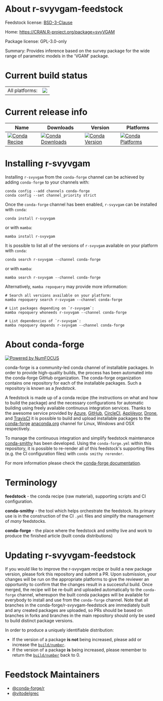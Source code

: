 About r-svyvgam-feedstock
=========================

Feedstock license: [BSD-3-Clause](https://github.com/conda-forge/r-svyvgam-feedstock/blob/main/LICENSE.txt)

Home: https://CRAN.R-project.org/package=svyVGAM

Package license: GPL-3.0-only

Summary: Provides inference based on the survey package for the wide range of parametric models in the 'VGAM' package.

Current build status
====================


<table><tr><td>All platforms:</td>
    <td>
      <a href="https://dev.azure.com/conda-forge/feedstock-builds/_build/latest?definitionId=21169&branchName=main">
        <img src="https://dev.azure.com/conda-forge/feedstock-builds/_apis/build/status/r-svyvgam-feedstock?branchName=main">
      </a>
    </td>
  </tr>
</table>

Current release info
====================

| Name | Downloads | Version | Platforms |
| --- | --- | --- | --- |
| [![Conda Recipe](https://img.shields.io/badge/recipe-r--svyvgam-green.svg)](https://anaconda.org/conda-forge/r-svyvgam) | [![Conda Downloads](https://img.shields.io/conda/dn/conda-forge/r-svyvgam.svg)](https://anaconda.org/conda-forge/r-svyvgam) | [![Conda Version](https://img.shields.io/conda/vn/conda-forge/r-svyvgam.svg)](https://anaconda.org/conda-forge/r-svyvgam) | [![Conda Platforms](https://img.shields.io/conda/pn/conda-forge/r-svyvgam.svg)](https://anaconda.org/conda-forge/r-svyvgam) |

Installing r-svyvgam
====================

Installing `r-svyvgam` from the `conda-forge` channel can be achieved by adding `conda-forge` to your channels with:

```
conda config --add channels conda-forge
conda config --set channel_priority strict
```

Once the `conda-forge` channel has been enabled, `r-svyvgam` can be installed with `conda`:

```
conda install r-svyvgam
```

or with `mamba`:

```
mamba install r-svyvgam
```

It is possible to list all of the versions of `r-svyvgam` available on your platform with `conda`:

```
conda search r-svyvgam --channel conda-forge
```

or with `mamba`:

```
mamba search r-svyvgam --channel conda-forge
```

Alternatively, `mamba repoquery` may provide more information:

```
# Search all versions available on your platform:
mamba repoquery search r-svyvgam --channel conda-forge

# List packages depending on `r-svyvgam`:
mamba repoquery whoneeds r-svyvgam --channel conda-forge

# List dependencies of `r-svyvgam`:
mamba repoquery depends r-svyvgam --channel conda-forge
```


About conda-forge
=================

[![Powered by
NumFOCUS](https://img.shields.io/badge/powered%20by-NumFOCUS-orange.svg?style=flat&colorA=E1523D&colorB=007D8A)](https://numfocus.org)

conda-forge is a community-led conda channel of installable packages.
In order to provide high-quality builds, the process has been automated into the
conda-forge GitHub organization. The conda-forge organization contains one repository
for each of the installable packages. Such a repository is known as a *feedstock*.

A feedstock is made up of a conda recipe (the instructions on what and how to build
the package) and the necessary configurations for automatic building using freely
available continuous integration services. Thanks to the awesome service provided by
[Azure](https://azure.microsoft.com/en-us/services/devops/), [GitHub](https://github.com/),
[CircleCI](https://circleci.com/), [AppVeyor](https://www.appveyor.com/),
[Drone](https://cloud.drone.io/welcome), and [TravisCI](https://travis-ci.com/)
it is possible to build and upload installable packages to the
[conda-forge](https://anaconda.org/conda-forge) [anaconda.org](https://anaconda.org/)
channel for Linux, Windows and OSX respectively.

To manage the continuous integration and simplify feedstock maintenance
[conda-smithy](https://github.com/conda-forge/conda-smithy) has been developed.
Using the ``conda-forge.yml`` within this repository, it is possible to re-render all of
this feedstock's supporting files (e.g. the CI configuration files) with ``conda smithy rerender``.

For more information please check the [conda-forge documentation](https://conda-forge.org/docs/).

Terminology
===========

**feedstock** - the conda recipe (raw material), supporting scripts and CI configuration.

**conda-smithy** - the tool which helps orchestrate the feedstock.
                   Its primary use is in the construction of the CI ``.yml`` files
                   and simplify the management of *many* feedstocks.

**conda-forge** - the place where the feedstock and smithy live and work to
                  produce the finished article (built conda distributions)


Updating r-svyvgam-feedstock
============================

If you would like to improve the r-svyvgam recipe or build a new
package version, please fork this repository and submit a PR. Upon submission,
your changes will be run on the appropriate platforms to give the reviewer an
opportunity to confirm that the changes result in a successful build. Once
merged, the recipe will be re-built and uploaded automatically to the
`conda-forge` channel, whereupon the built conda packages will be available for
everybody to install and use from the `conda-forge` channel.
Note that all branches in the conda-forge/r-svyvgam-feedstock are
immediately built and any created packages are uploaded, so PRs should be based
on branches in forks and branches in the main repository should only be used to
build distinct package versions.

In order to produce a uniquely identifiable distribution:
 * If the version of a package **is not** being increased, please add or increase
   the [``build/number``](https://docs.conda.io/projects/conda-build/en/latest/resources/define-metadata.html#build-number-and-string).
 * If the version of a package **is** being increased, please remember to return
   the [``build/number``](https://docs.conda.io/projects/conda-build/en/latest/resources/define-metadata.html#build-number-and-string)
   back to 0.

Feedstock Maintainers
=====================

* [@conda-forge/r](https://github.com/orgs/conda-forge/teams/r/)
* [@vitodelgrec](https://github.com/vitodelgrec/)

